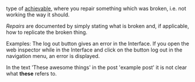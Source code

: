 type of [achievable](https://github.com/newatoms/guides/blob/ready/glossary/achievable.md), where you repair something which was broken, i.e. not working the way it should.

*Repairs* are documented by simply stating what is broken and, if applicable, how to replicate the broken thing. 

Examples: 
The log out button gives an error in the Interface. If you open the web inspector while in the Interface and click on the button log out in the navigation menu, an error is displayed.

In the text 'These awesome things' in the post 'example post' it is not clear what **these** refers to.
